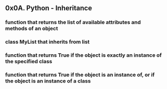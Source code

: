 ## 0x0A. Python - Inheritance
###  function that returns the list of available attributes and methods of an object
###  class MyList that inherits from list
### function that returns True if the object is exactly an instance of the specified class
###  function that returns True if the object is an instance of, or if the object is an instance of a class
